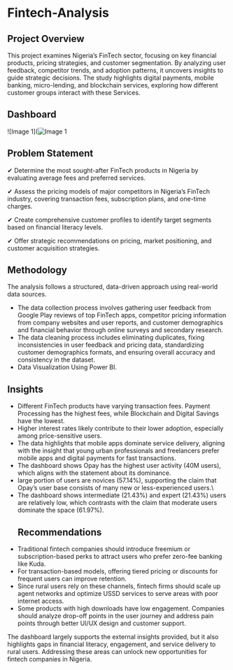 # Fintech-Analysis
## Project Overview
This project examines Nigeria’s FinTech sector, focusing on key financial products, pricing strategies, and customer segmentation. By analyzing user feedback, competitor trends, and adoption patterns, it uncovers insights to guide strategic decisions. The study highlights digital payments, mobile banking, micro-lending, and blockchain services, exploring how different customer groups interact with these Services.
## Dashboard
 ![Image 1](![Image 1](https://github.com/user-attachments/assets/32e543c3-7ec1-4e99-8065-7ebd820c998b)


## Problem Statement
✔ Determine the most sought-after FinTech products in Nigeria by evaluating average fees and preferred services.

✔ Assess the pricing models of major competitors in Nigeria’s FinTech industry, covering transaction fees, subscription plans, and one-time charges.

✔ Create comprehensive customer profiles to identify target segments based on financial literacy levels.

✔ Offer strategic recommendations on pricing, market positioning, and customer acquisition strategies.
## Methodology
The analysis follows a structured, data-driven approach using real-world data sources.
- The data collection process involves gathering user feedback from Google Play reviews of top FinTech apps, competitor pricing information from company websites and user reports, and customer demographics and financial behavior through online surveys and secondary research.
- The data cleaning process includes eliminating duplicates, fixing inconsistencies in user feedback and pricing data, standardizing customer demographics formats, and ensuring overall accuracy and consistency in the dataset.
- Data Visualization Using Power BI.
## Insights
- Different FinTech products have varying transaction fees. Payment Processing has the highest fees, while Blockchain and Digital Savings have the lowest.
- Higher interest rates likely contribute to their lower adoption, especially among price-sensitive users.
- The data highlights that mobile apps dominate service delivery, aligning with the insight that young urban professionals and freelancers prefer mobile apps and digital payments for fast transactions.
- The dashboard shows Opay has the highest user activity (40M users), which aligns with the statement about its dominance.
- large portion of users are novices (57.14%), supporting the claim that Opay’s user base consists of many new or less-experienced users.\
- The dashboard shows intermediate (21.43%) and expert (21.43%) users are relatively low, which contrasts with the claim that moderate users dominate the space (61.97%).
   ## Recommendations
- Traditional fintech companies should introduce freemium or subscription-based perks to attract users who prefer zero-fee banking like Kuda.
- For transaction-based models, offering tiered pricing or discounts for frequent users can improve retention.
- Since rural users rely on these channels, fintech firms should scale up agent networks and optimize USSD services to serve areas with poor internet access.
- Some products with high downloads have low engagement. Companies should analyze drop-off points in the user journey and address pain points through better UI/UX design and customer support.

 The dashboard largely supports the external insights provided, but it also highlights gaps in financial literacy, engagement, and service delivery to rural users. Addressing these areas can unlock new opportunities for fintech companies in Nigeria.
